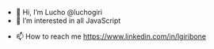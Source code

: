 - 👋 Hi, I’m Lucho @luchogiri
- 👀 I’m interested in all JavaScript
<!---
- 🌱 I’m currently learning ...
- 💞️ I’m looking to collaborate on ...
--->
- 📫 How to reach me https://www.linkedin.com/in/lgiribone

<!---
luchogiri/luchogiri is a ✨ special ✨ repository because its `README.md` (this file) appears on your GitHub profile.
You can click the Preview link to take a look at your changes.
--->
